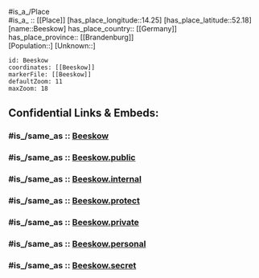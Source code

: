 ﻿---
confidential: public
isDeleted: false
location:
- 52.18
- 14.25
mapmarker: city
mapzoom:
- 7
- 12
SpocWebEntityId: 29068
tags:
- geo/City
type: City
---

#is_a_/Place  
#is_a_ :: [[Place]] 
[has_place_longitude::14.25] 
[has_place_latitude::52.18] 
[name::Beeskow] 
has_place_country:: [[Germany]]  
has_place_province:: [[Brandenburg]]  
[Population::] 
[Unknown::] 


```leaflet
id: Beeskow
coordinates: [[Beeskow]] 
markerFile: [[Beeskow]] 
defaultZoom: 11 
maxZoom: 18
```


## Confidential Links & Embeds: 

### #is_/same_as :: [Beeskow](/_Standards/Earth/Continent/Europe/Europe~Central/Germany/Germany~East/Brandenburg/counties~Brandenburg/Oder-Spree/cities~Oder-Spree/Beeskow.md) 

### #is_/same_as :: [Beeskow.public](/_public/Earth/Continent/Europe/Europe~Central/Germany/Germany~East/Brandenburg/counties~Brandenburg/Oder-Spree/cities~Oder-Spree/Beeskow.public.md) 

### #is_/same_as :: [Beeskow.internal](/_internal/Earth/Continent/Europe/Europe~Central/Germany/Germany~East/Brandenburg/counties~Brandenburg/Oder-Spree/cities~Oder-Spree/Beeskow.internal.md) 

### #is_/same_as :: [Beeskow.protect](/_protect/Earth/Continent/Europe/Europe~Central/Germany/Germany~East/Brandenburg/counties~Brandenburg/Oder-Spree/cities~Oder-Spree/Beeskow.protect.md) 

### #is_/same_as :: [Beeskow.private](/_private/Earth/Continent/Europe/Europe~Central/Germany/Germany~East/Brandenburg/counties~Brandenburg/Oder-Spree/cities~Oder-Spree/Beeskow.private.md) 

### #is_/same_as :: [Beeskow.personal](/_personal/Earth/Continent/Europe/Europe~Central/Germany/Germany~East/Brandenburg/counties~Brandenburg/Oder-Spree/cities~Oder-Spree/Beeskow.personal.md) 

### #is_/same_as :: [Beeskow.secret](/_secret/Earth/Continent/Europe/Europe~Central/Germany/Germany~East/Brandenburg/counties~Brandenburg/Oder-Spree/cities~Oder-Spree/Beeskow.secret.md)

